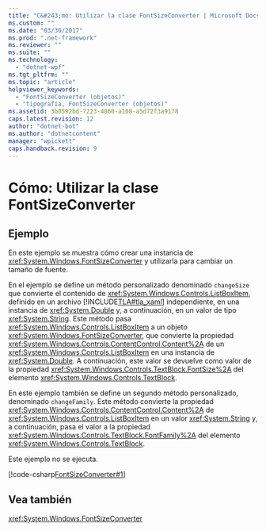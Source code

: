 ```yaml
---
title: "C&#243;mo: Utilizar la clase FontSizeConverter | Microsoft Docs"
ms.custom: ""
ms.date: "03/30/2017"
ms.prod: ".net-framework"
ms.reviewer: ""
ms.suite: ""
ms.technology: 
  - "dotnet-wpf"
ms.tgt_pltfrm: ""
ms.topic: "article"
helpviewer_keywords: 
  - "FontSizeConverter (objetos)"
  - "tipografía, FontSizeConverter (objetos)"
ms.assetid: 3b0592bd-7223-4860-a108-a5d72f3a9178
caps.latest.revision: 12
author: "dotnet-bot"
ms.author: "dotnetcontent"
manager: "wpickett"
caps.handback.revision: 9
---
```

# C&#243;mo: Utilizar la clase FontSizeConverter
## Ejemplo  
 En este ejemplo se muestra cómo crear una instancia de <xref:System.Windows.FontSizeConverter> y utilizarla para cambiar un tamaño de fuente.  
  
 En el ejemplo se define un método personalizado denominado `changeSize` que convierte el contenido de <xref:System.Windows.Controls.ListBoxItem>, definido en un archivo [!INCLUDE[TLA#tla_xaml](../../../../includes/tlasharptla-xaml-md.md)] independiente, en una instancia de <xref:System.Double> y, a continuación, en un valor de tipo <xref:System.String>.  Este método pasa <xref:System.Windows.Controls.ListBoxItem> a un objeto <xref:System.Windows.FontSizeConverter>, que convierte la propiedad <xref:System.Windows.Controls.ContentControl.Content%2A> de un <xref:System.Windows.Controls.ListBoxItem> en una instancia de <xref:System.Double>.  A continuación, este valor se devuelve como valor de la propiedad <xref:System.Windows.Controls.TextBlock.FontSize%2A> del elemento <xref:System.Windows.Controls.TextBlock>.  
  
 En este ejemplo también se define un segundo método personalizado, denominado `changeFamily`.  Este método convierte la propiedad <xref:System.Windows.Controls.ContentControl.Content%2A> de <xref:System.Windows.Controls.ListBoxItem> en un valor <xref:System.String> y, a continuación, pasa el valor a la propiedad <xref:System.Windows.Controls.TextBlock.FontFamily%2A> del elemento <xref:System.Windows.Controls.TextBlock>.  
  
 Este ejemplo no se ejecuta.  
  
 [!code-csharp[FontSizeConverter#1](../../../../samples/snippets/csharp/VS_Snippets_Wpf/FontSizeConverter/CSharp/Window1.xaml.cs#1)]  
  
## Vea también  
 <xref:System.Windows.FontSizeConverter>